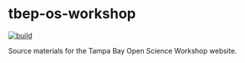 # tbep-os-workshop

<!-- badges: start -->
[![build](https://github.com/tbep-tech/tbep-os-workshop/workflows/build/badge.svg)](https://github.com/tbep-tech/tbep-os-workshop/actions)
<!-- badges: end -->

Source materials for the Tampa Bay Open Science Workshop website.